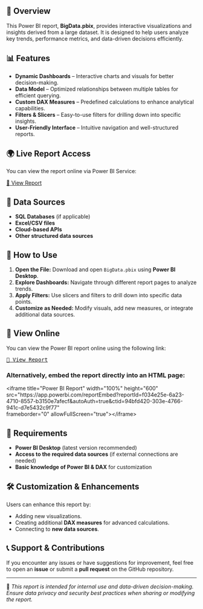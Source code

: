 <h2>📌 Overview</h2>
<p>This Power BI report, <b>BigData.pbix</b>, provides interactive visualizations and insights derived from a large dataset. It is designed to help users analyze key trends, performance metrics, and data-driven decisions efficiently.</p>

<h2>📊 Features</h2>
<ul>
    <li><b>Dynamic Dashboards</b> – Interactive charts and visuals for better decision-making.</li>
    <li><b>Data Model</b> – Optimized relationships between multiple tables for efficient querying.</li>
    <li><b>Custom DAX Measures</b> – Predefined calculations to enhance analytical capabilities.</li>
    <li><b>Filters & Slicers</b> – Easy-to-use filters for drilling down into specific insights.</li>
    <li><b>User-Friendly Interface</b> – Intuitive navigation and well-structured reports.</li>
</ul>
    
<h2>🌍 Live Report Access</h2>
<p>You can view the report online via Power BI Service:</p>
<p>
    <a class="button" href="https://app.powerbi.com/reportEmbed?reportId=f034e25e-6a23-4710-8557-b3150e7afecf&autoAuth=true&ctid=94bfd420-303e-4766-941c-d7e5432c9f77" target="_blank">🚀 View Report</a>
</p>

<h2>📂 Data Sources</h2>
<ul>
    <li><b>SQL Databases</b> (if applicable)</li>
    <li><b>Excel/CSV files</b></li>
    <li><b>Cloud-based APIs</b></li>
    <li><b>Other structured data sources</b></li>
</ul>
    
<h2>🚀 How to Use</h2>
<ol>
    <li><b>Open the File:</b> Download and open <code>BigData.pbix</code> using <b>Power BI Desktop</b>.</li>
    <li><b>Explore Dashboards:</b> Navigate through different report pages to analyze trends.</li>
    <li><b>Apply Filters:</b> Use slicers and filters to drill down into specific data points.</li>
    <li><b>Customize as Needed:</b> Modify visuals, add new measures, or integrate additional data sources.</li>
</ol>

<h2>🔗 View Online</h2>
<p>You can view the Power BI report online using the following link:</p>
<pre>
<a class="button" href="https://app.powerbi.com/reportEmbed?reportId=f034e25e-6a23-4710-8557-b3150e7afecf&autoAuth=true&ctid=94bfd420-303e-4766-941c-d7e5432c9f77" target="_blank">🔗 View Report</a>
</pre>

<h3>Alternatively, embed the report directly into an HTML page:</h3>
<div class="code-block">
    &lt;iframe title="Power BI Report" width="100%" height="600"<br>
    src="https://app.powerbi.com/reportEmbed?reportId=f034e25e-6a23-4710-8557-b3150e7afecf&autoAuth=true&ctid=94bfd420-303e-4766-941c-d7e5432c9f77"<br>
    frameborder="0" allowFullScreen="true"&gt;&lt;/iframe&gt;
</div>
    
<h2>🔧 Requirements</h2>
<ul>
    <li><b>Power BI Desktop</b> (latest version recommended)</li>
    <li><b>Access to the required data sources</b> (if external connections are needed)</li>
    <li><b>Basic knowledge of Power BI & DAX</b> for customization</li>
</ul>

<h2>🛠 Customization & Enhancements</h2>
<p>Users can enhance this report by:</p>
<ul>
    <li>Adding new visualizations.</li>
    <li>Creating additional <b>DAX measures</b> for advanced calculations.</li>
    <li>Connecting to <b>new data sources</b>.</li>
</ul>
    
<h2>📞 Support & Contributions</h2>
<p>If you encounter any issues or have suggestions for improvement, feel free to open an <b>issue</b> or submit a <b>pull request</b> on the GitHub repository.</p>

<hr>
<p>📌 <i>This report is intended for internal use and data-driven decision-making. Ensure data privacy and security best practices when sharing or modifying the report.</i></p>
</div>
